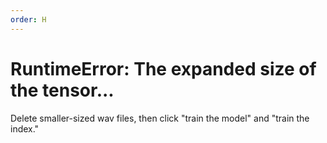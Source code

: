 ```yaml
---
order: H
---
```


# RuntimeError: The expanded size of the tensor...

Delete smaller-sized wav files, then click "train the model" and "train the index."
